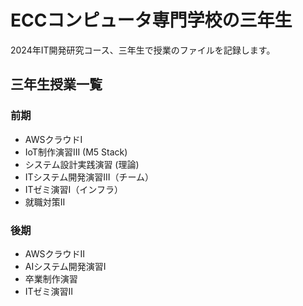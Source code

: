 # ECCコンピュータ専門学校の三年生

2024年IT開発研究コース、三年生で授業のファイルを記録します。

## 三年生授業一覧

### 前期
* AWSクラウドI
* IoT制作演習III (M5 Stack)
* システム設計実践演習 (理論)
* ITシステム開発演習III（チーム）
* ITゼミ演習I（インフラ）
* 就職対策II

### 後期
* AWSクラウドII
* AIシステム開発演習I
* 卒業制作演習
* ITゼミ演習II
